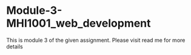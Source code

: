 # Module-3-MHI1001_web_development
This is module 3 of the given assignment. Please visit read me for more details
